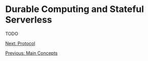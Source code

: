 # Durable Computing and Stateful Serverless

TODO

[Next: Protocol](protocol.md)

[Previous: Main Concepts](main.md)